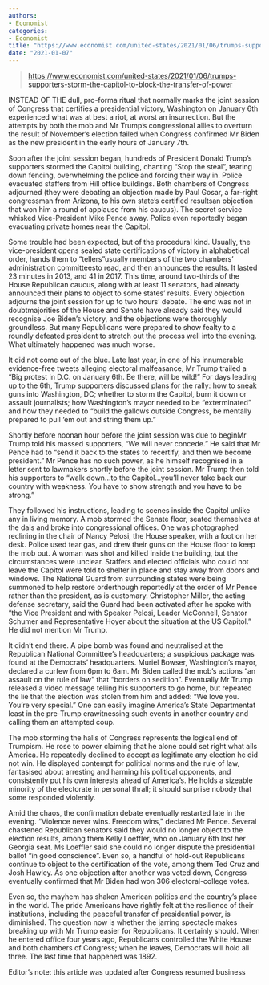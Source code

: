 ```yaml
---
authors:
- Economist
categories:
- Economist
title: "https://www.economist.com/united-states/2021/01/06/trumps-supporters-storm-the-capitol-to-block-the-transfer-of-power"
date: "2021-01-07"
---
```


> https://www.economist.com/united-states/2021/01/06/trumps-supporters-storm-the-capitol-to-block-the-transfer-of-power

INSTEAD OF THE dull, pro-forma ritual that normally marks the joint session of Congress that certifies a presidential victory, Washington on January 6th experienced what was at best a riot, at worst an insurrection. But the attempts by both the mob and Mr Trump’s congressional allies to overturn the result of November’s election failed when Congress confirmed Mr Biden as the new president in the early hours of January 7th.

Soon after the joint session began, hundreds of President Donald Trump’s supporters stormed the Capitol building, chanting “Stop the steal”, tearing down fencing, overwhelming the police and forcing their way in. Police evacuated staffers from Hill office buildings. Both chambers of Congress adjourned (they were debating an objection made by Paul Gosar, a far-right congressman from Arizona, to his own state’s certified resultsan objection that won him a round of applause from his caucus). The secret service whisked Vice-President Mike Pence away. Police even reportedly began evacuating private homes near the Capitol.

Some trouble had been expected, but of the procedural kind. Usually, the vice-president opens sealed state certifications of victory in alphabetical order, hands them to “tellers”usually members of the two chambers’ administration committeesto read, and then announces the results. It lasted 23 minutes in 2013, and 41 in 2017. This time, around two-thirds of the House Republican caucus, along with at least 11 senators, had already announced their plans to object to some states’ results. Every objection adjourns the joint session for up to two hours’ debate. The end was not in doubtmajorities of the House and Senate have already said they would recognise Joe Biden’s victory, and the objections were thoroughly groundless. But many Republicans were prepared to show fealty to a roundly defeated president to stretch out the process well into the evening. What ultimately happened was much worse.

It did not come out of the blue. Late last year, in one of his innumerable evidence-free tweets alleging electoral malfeasance, Mr Trump trailed a “Big protest in D.C. on January 6th. Be there, will be wild!” For days leading up to the 6th, Trump supporters discussed plans for the rally: how to sneak guns into Washington, DC; whether to storm the Capitol, burn it down or assault journalists; how Washington’s mayor needed to be “exterminated” and how they needed to “build the gallows outside Congress, be mentally prepared to pull ‘em out and string them up.”

Shortly before noonan hour before the joint session was due to beginMr Trump told his massed supporters, “We will never concede.” He said that Mr Pence had to “send it back to the states to recertify, and then we become president.” Mr Pence has no such power, as he himself recognised in a letter sent to lawmakers shortly before the joint session. Mr Trump then told his supporters to “walk down...to the Capitol...you’ll never take back our country with weakness. You have to show strength and you have to be strong.”

They followed his instructions, leading to scenes inside the Capitol unlike any in living memory. A mob stormed the Senate floor, seated themselves at the dais and broke into congressional offices. One was photographed reclining in the chair of Nancy Pelosi, the House speaker, with a foot on her desk. Police used tear gas, and drew their guns on the House floor to keep the mob out. A woman was shot and killed inside the building, but the circumstances were unclear. Staffers and elected officials who could not leave the Capitol were told to shelter in place and stay away from doors and windows. The National Guard from surrounding states were being summoned to help restore orderthough reportedly at the order of Mr Pence rather than the president, as is customary. Christopher Miller, the acting defense secretary, said the Guard had been activated after he spoke with “the Vice President and with Speaker Pelosi, Leader McConnell, Senator Schumer and Representative Hoyer about the situation at the US Capitol.” He did not mention Mr Trump.

It didn’t end there. A pipe bomb was found and neutralised at the Republican National Committee’s headquarters; a suspicious package was found at the Democrats’ headquarters. Muriel Bowser, Washington’s mayor, declared a curfew from 6pm to 6am. Mr Biden called the mob’s actions “an assault on the rule of law” that “borders on sedition”. Eventually Mr Trump released a video message telling his supporters to go home, but repeated the lie that the election was stolen from him and added: “We love you. You’re very special.” One can easily imagine America’s State Departmentat least in the pre-Trump erawitnessing such events in another country and calling them an attempted coup.

The mob storming the halls of Congress represents the logical end of Trumpism. He rose to power claiming that he alone could set right what ails America. He repeatedly declined to accept as legitimate any election he did not win. He displayed contempt for political norms and the rule of law, fantasised about arresting and harming his political opponents, and consistently put his own interests ahead of America’s. He holds a sizeable minority of the electorate in personal thrall; it should surprise nobody that some responded violently.

Amid the chaos, the confirmation debate eventually restarted late in the evening. “Violence never wins. Freedom wins," declared Mr Pence. Several chastened Republican senators said they would no longer object to the election results, among them Kelly Loeffler, who on January 6th lost her Georgia seat. Ms Loeffler said she could no longer dispute the presidential ballot “in good conscience”. Even so, a handful of hold-out Republicans continue to object to the certification of the vote, among them Ted Cruz and Josh Hawley. As one objection after another was voted down, Congress eventually confirmed that Mr Biden had won 306 electoral-college votes.

Even so, the mayhem has shaken American politics and the country’s place in the world. The pride Americans have rightly felt at the resilience of their institutions, including the peaceful transfer of presidential power, is diminished. The question now is whether the jarring spectacle makes breaking up with Mr Trump easier for Republicans. It certainly should. When he entered office four years ago, Republicans controlled the White House and both chambers of Congress; when he leaves, Democrats will hold all three. The last time that happened was 1892.

Editor’s note: this article was updated after Congress resumed business
